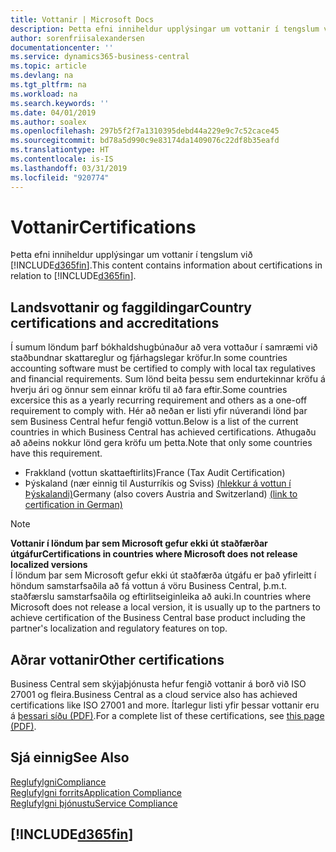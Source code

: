 ```yaml
---
title: Vottanir | Microsoft Docs
description: Þetta efni inniheldur upplýsingar um vottanir í tengslum við Business Central.
author: sorenfriisalexandersen
documentationcenter: ''
ms.service: dynamics365-business-central
ms.topic: article
ms.devlang: na
ms.tgt_pltfrm: na
ms.workload: na
ms.search.keywords: ''
ms.date: 04/01/2019
ms.author: soalex
ms.openlocfilehash: 297b5f2f7a1310395debd44a229e9c7c52cace45
ms.sourcegitcommit: bd78a5d990c9e83174da1409076c22df8b35eafd
ms.translationtype: HT
ms.contentlocale: is-IS
ms.lasthandoff: 03/31/2019
ms.locfileid: "920774"
---
```

# <a name="certifications"></a><span data-ttu-id="a56c1-103">Vottanir</span><span class="sxs-lookup"><span data-stu-id="a56c1-103">Certifications</span></span>  
<span data-ttu-id="a56c1-104">Þetta efni inniheldur upplýsingar um vottanir í tengslum við [!INCLUDE[d365fin](../includes/d365fin_md.md)].</span><span class="sxs-lookup"><span data-stu-id="a56c1-104">This content contains information about certifications in relation to [!INCLUDE[d365fin](../includes/d365fin_md.md)].</span></span>  

## <a name="country-certifications-and-accreditations"></a><span data-ttu-id="a56c1-105">Landsvottanir og faggildingar</span><span class="sxs-lookup"><span data-stu-id="a56c1-105">Country certifications and accreditations</span></span>
<span data-ttu-id="a56c1-106">Í sumum löndum þarf bókhaldshugbúnaður að vera vottaður í samræmi við staðbundnar skattareglur og fjárhagslegar kröfur.</span><span class="sxs-lookup"><span data-stu-id="a56c1-106">In some countries accounting software must be certified to comply with local tax regulatives and financial requirements.</span></span> <span data-ttu-id="a56c1-107">Sum lönd beita þessu sem endurtekinnar kröfu á hverju ári og önnur sem einnar kröfu til að fara eftir.</span><span class="sxs-lookup"><span data-stu-id="a56c1-107">Some countries excersice this as a yearly recurring requirement and others as a one-off requirement to comply with.</span></span> <span data-ttu-id="a56c1-108">Hér að neðan er listi yfir núverandi lönd þar sem Business Central hefur fengið vottun.</span><span class="sxs-lookup"><span data-stu-id="a56c1-108">Below is a list of the current countries in which Business Central has achieved certifications.</span></span> <span data-ttu-id="a56c1-109">Athugaðu að aðeins nokkur lönd gera kröfu um þetta.</span><span class="sxs-lookup"><span data-stu-id="a56c1-109">Note that only some countries have this requirement.</span></span>  
- <span data-ttu-id="a56c1-110">Frakkland (vottun skattaeftirlits)</span><span class="sxs-lookup"><span data-stu-id="a56c1-110">France (Tax Audit Certification)</span></span>
- <span data-ttu-id="a56c1-111">Þýskaland (nær einnig til Austurríkis og Sviss) [(hlekkur á vottun í Þýskalandi)](https://www.bdo.de/de-de/themen/softwarebescheinungen/bdo/microsoft-dynamics-365-business-central)</span><span class="sxs-lookup"><span data-stu-id="a56c1-111">Germany (also covers Austria and Switzerland) [(link to certification in German)](https://www.bdo.de/de-de/themen/softwarebescheinungen/bdo/microsoft-dynamics-365-business-central)</span></span>

> [!NOTE]  
>  <span data-ttu-id="a56c1-112">**Vottanir í löndum þar sem Microsoft gefur ekki út staðfærðar útgáfur**</span><span class="sxs-lookup"><span data-stu-id="a56c1-112">**Certifications in countries where Microsoft does not release localized versions**</span></span>  
> <span data-ttu-id="a56c1-113">Í löndum þar sem Microsoft gefur ekki út staðfærða útgáfu er það yfirleitt í höndum samstarfsaðila að fá vottun á vöru Business Central, þ.m.t. staðfærslu samstarfsaðila og eftirlitseiginleika að auki.</span><span class="sxs-lookup"><span data-stu-id="a56c1-113">In countries where Microsoft does not release a local version, it is usually up to the partners to achieve certification of the Business Central base product including the partner's localization and regulatory features on top.</span></span>

## <a name="other-certifications"></a><span data-ttu-id="a56c1-114">Aðrar vottanir</span><span class="sxs-lookup"><span data-stu-id="a56c1-114">Other certifications</span></span>  
<span data-ttu-id="a56c1-115">Business Central sem skýjaþjónusta hefur fengið vottanir á borð við ISO 27001 og fleira.</span><span class="sxs-lookup"><span data-stu-id="a56c1-115">Business Central as a cloud service also has achieved certifications like ISO 27001 and more.</span></span> <span data-ttu-id="a56c1-116">Ítarlegur listi yfir þessar vottanir eru á [þessari síðu (PDF)](https://aka.ms/d365-compliance-list).</span><span class="sxs-lookup"><span data-stu-id="a56c1-116">For a complete list of these certifications, see [this page (PDF)](https://aka.ms/d365-compliance-list).</span></span>

## <a name="see-also"></a><span data-ttu-id="a56c1-117">Sjá einnig</span><span class="sxs-lookup"><span data-stu-id="a56c1-117">See Also</span></span>  
[<span data-ttu-id="a56c1-118">Reglufylgni</span><span class="sxs-lookup"><span data-stu-id="a56c1-118">Compliance</span></span>](compliance-overview.md)  
[<span data-ttu-id="a56c1-119">Reglufylgni forrits</span><span class="sxs-lookup"><span data-stu-id="a56c1-119">Application Compliance</span></span>](compliance-application-compliance.md)  
[<span data-ttu-id="a56c1-120">Reglufylgni þjónustu</span><span class="sxs-lookup"><span data-stu-id="a56c1-120">Service Compliance</span></span>](compliance-service-compliance.md)  

 ## [!INCLUDE[d365fin](../includes/free_trial_md.md)]  
 
